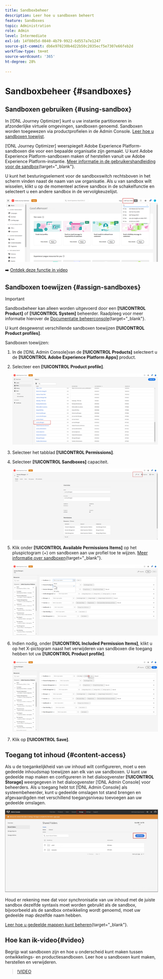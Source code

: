 ```yaml
---
title: Sandboxbeheer
description: Leer hoe u sandboxen beheert
feature: Sandboxes
topic: Administration
role: Admin
level: Intermediate
exl-id: 14f80d5d-0840-4b79-9922-6d557a7e1247
source-git-commit: db6e970230b4d22b50c2035ecf5e7307e66feb2d
workflow-type: tm+mt
source-wordcount: '365'
ht-degree: 28%

---
```


# Sandboxbeheer {#sandboxes}

## Sandboxen gebruiken {#using-sandbox}

In [!DNL Journey Optimizer] kunt u uw instantie partitioneren in afzonderlijke virtuele omgevingen, sandboxen genoemd.
Sandboxen worden toegewezen via productprofielen in de Admin Console. [Leer hoe u sandboxen toewijst](permissions.md#create-product-profile).

[!DNL Journey Optimizer] weerspiegelt Adobe Experience Platform-sandboxen die voor een bepaalde organisatie zijn gemaakt.
U kunt Adobe Experience Platform-sandboxen maken of herstellen vanuit uw Adobe Experience Platform-instantie. [Meer informatie in de gebruikershandleiding voor de sandbox](https://experienceleague.adobe.com/docs/experience-platform/sandbox/ui/user-guide.html){target=&quot;_blank&quot;}.

U kunt het besturingselement voor de sandboxswitch rechtsboven in het scherm vinden naast de naam van uw organisatie. Als u van sandbox wilt wisselen, klikt u op de momenteel actieve sandbox in de schakelfunctie en selecteert u een andere sandbox in de vervolgkeuzelijst.

![](assets/sandbox_5.png)

➡️ [Ontdek deze functie in video](#video)

## Sandboxen toewijzen {#assign-sandboxes}

>[!IMPORTANT]
>
> Sandboxbeheer kan alleen worden uitgevoerd door een **[!UICONTROL Product]** of **[!UICONTROL System]** beheerder. Raadpleeg voor meer informatie hierover de [Documentatie beheerconsole](https://helpx.adobe.com/enterprise/admin-guide.html/enterprise/using/admin-roles.ug.html){target=&quot;_blank&quot;}.

U kunt desgewenst verschillende sandboxen toewijzen **[!UICONTROL Product profiles]**.

Sandboxen toewijzen:

1. In de [!DNL Admin Console]van de **[!UICONTROL Products]** selecteert u de **[!UICONTROL Adobe Experience Platform Apps]** product.

1. Selecteer een **[!UICONTROL Product profile]**.

   ![](assets/sandbox_1.png)

1. Selecteer het tabblad **[!UICONTROL Permissions]**. 

1. Selecteer **[!UICONTROL Sandboxes]** capaciteit.

   ![](assets/sandbox_2.png)

1. Klik onder **[!UICONTROL Available Permissions Items]** op het pluspictogram (+) om sandboxen aan uw profiel toe te wijzen. [Meer informatie over sandboxen](https://experienceleague.adobe.com/docs/experience-platform/sandbox/home.html){target=&quot;_blank&quot;}.

   ![](assets/sandbox_3.png)

1. Indien nodig, onder **[!UICONTROL Included Permission Items]**, klikt u op het X-pictogram naast het verwijderen van sandboxen die toegang hebben tot uw **[!UICONTROL Product profile]**.

   ![](assets/sandbox_4.png)

1. Klik op **[!UICONTROL Save]**.

## Toegang tot inhoud {#content-access}

Als u de toegankelijkheid van uw inhoud wilt configureren, moet u een gedeelde inhoudsmap toewijzen aan elk van uw sandboxen. U kunt uw gedeelde map maken en configureren in het dialoogvenster **[!UICONTROL Storage]** weergegeven in het dialoogvenster [!DNL Admin Console] voor beheerders. Als u toegang hebt tot [!DNL Admin Console] als systeembeheerder, kunt u gedeelde omslagen tot stand brengen en afgevaardigden met verschillend toegangsniveau toevoegen aan uw gedeelde omslagen.

![](assets/do-not-localize/content_access.png)

Houd er rekening mee dat voor synchronisatie van uw inhoud met de juiste sandbox dezelfde syntaxis moet worden gebruikt als de sandbox, bijvoorbeeld als de sandbox ontwikkeling wordt genoemd, moet uw gedeelde map dezelfde naam hebben.

[Leer hoe u gedeelde mappen kunt beheren](https://helpx.adobe.com/enterprise/admin-guide.html/enterprise/using/manage-adobe-storage.ug.html){target=&quot;_blank&quot;}.

## Hoe kan ik-video{#video}

Begrijp wat sandboxen zijn en hoe u onderscheid kunt maken tussen ontwikkelings- en productiesandboxen. Leer hoe u sandboxen kunt maken, herstellen en verwijderen.

>[!VIDEO](https://video.tv.adobe.com/v/334355?quality=12)
